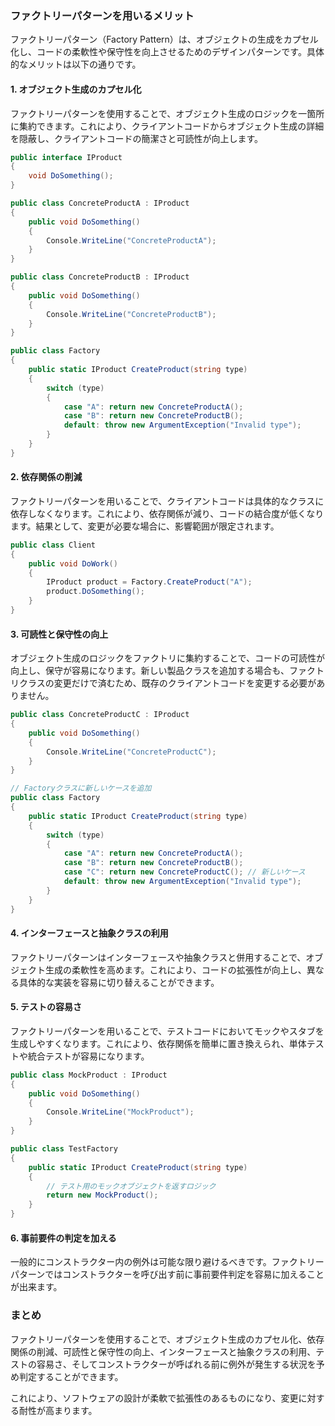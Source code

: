### ファクトリーパターンを用いるメリット

ファクトリーパターン（Factory Pattern）は、オブジェクトの生成をカプセル化し、コードの柔軟性や保守性を向上させるためのデザインパターンです。具体的なメリットは以下の通りです。

#### 1. **オブジェクト生成のカプセル化**
ファクトリーパターンを使用することで、オブジェクト生成のロジックを一箇所に集約できます。これにより、クライアントコードからオブジェクト生成の詳細を隠蔽し、クライアントコードの簡潔さと可読性が向上します。

```csharp
public interface IProduct
{
    void DoSomething();
}

public class ConcreteProductA : IProduct
{
    public void DoSomething()
    {
        Console.WriteLine("ConcreteProductA");
    }
}

public class ConcreteProductB : IProduct
{
    public void DoSomething()
    {
        Console.WriteLine("ConcreteProductB");
    }
}

public class Factory
{
    public static IProduct CreateProduct(string type)
    {
        switch (type)
        {
            case "A": return new ConcreteProductA();
            case "B": return new ConcreteProductB();
            default: throw new ArgumentException("Invalid type");
        }
    }
}
```

#### 2. **依存関係の削減**
ファクトリーパターンを用いることで、クライアントコードは具体的なクラスに依存しなくなります。これにより、依存関係が減り、コードの結合度が低くなります。結果として、変更が必要な場合に、影響範囲が限定されます。
```csharp
public class Client
{
    public void DoWork()
    {
        IProduct product = Factory.CreateProduct("A");
        product.DoSomething();
    }
}
```

#### 3. **可読性と保守性の向上**
オブジェクト生成のロジックをファクトリに集約することで、コードの可読性が向上し、保守が容易になります。新しい製品クラスを追加する場合も、ファクトリクラスの変更だけで済むため、既存のクライアントコードを変更する必要がありません。
```csharp
public class ConcreteProductC : IProduct
{
    public void DoSomething()
    {
        Console.WriteLine("ConcreteProductC");
    }
}

// Factoryクラスに新しいケースを追加
public class Factory
{
    public static IProduct CreateProduct(string type)
    {
        switch (type)
        {
            case "A": return new ConcreteProductA();
            case "B": return new ConcreteProductB();
            case "C": return new ConcreteProductC(); // 新しいケース
            default: throw new ArgumentException("Invalid type");
        }
    }
}
```

#### 4. **インターフェースと抽象クラスの利用**
ファクトリーパターンはインターフェースや抽象クラスと併用することで、オブジェクト生成の柔軟性を高めます。これにより、コードの拡張性が向上し、異なる具体的な実装を容易に切り替えることができます。

#### 5. **テストの容易さ**
ファクトリーパターンを用いることで、テストコードにおいてモックやスタブを生成しやすくなります。これにより、依存関係を簡単に置き換えられ、単体テストや統合テストが容易になります。

```csharp
public class MockProduct : IProduct
{
    public void DoSomething()
    {
        Console.WriteLine("MockProduct");
    }
}

public class TestFactory
{
    public static IProduct CreateProduct(string type)
    {
        // テスト用のモックオブジェクトを返すロジック
        return new MockProduct();
    }
}
```

#### 6. **事前要件の判定を加える**

一般的にコンストラクター内の例外は可能な限り避けるべきです。ファクトリーパターンではコンストラクターを呼び出す前に事前要件判定を容易に加えることが出来ます。

### まとめ

ファクトリーパターンを使用することで、オブジェクト生成のカプセル化、依存関係の削減、可読性と保守性の向上、インターフェースと抽象クラスの利用、テストの容易さ、そしてコンストラクターが呼ばれる前に例外が発生する状況を予め判定することができます。

これにより、ソフトウェアの設計が柔軟で拡張性のあるものになり、変更に対する耐性が高まります。